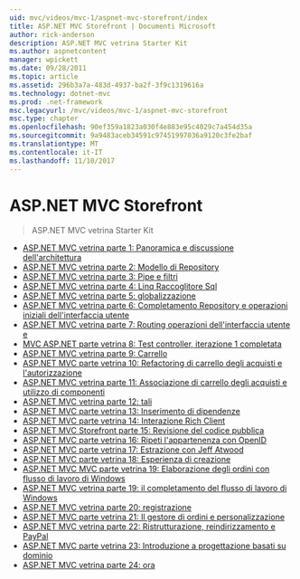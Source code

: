 ```yaml
---
uid: mvc/videos/mvc-1/aspnet-mvc-storefront/index
title: ASP.NET MVC Storefront | Documenti Microsoft
author: rick-anderson
description: ASP.NET MVC vetrina Starter Kit
ms.author: aspnetcontent
manager: wpickett
ms.date: 09/28/2011
ms.topic: article
ms.assetid: 296b3a7a-483d-4937-ba2f-3f9c1319616a
ms.technology: dotnet-mvc
ms.prod: .net-framework
msc.legacyurl: /mvc/videos/mvc-1/aspnet-mvc-storefront
msc.type: chapter
ms.openlocfilehash: 90ef359a1823a030f4e883e95c4029c7a454d35a
ms.sourcegitcommit: 9a9483aceb34591c97451997036a9120c3fe2baf
ms.translationtype: MT
ms.contentlocale: it-IT
ms.lasthandoff: 11/10/2017
---
```

<a name="aspnet-mvc-storefront"></a>ASP.NET MVC Storefront
====================
> ASP.NET MVC vetrina Starter Kit


- [ASP.NET MVC vetrina parte 1: Panoramica e discussione dell'architettura](aspnet-mvc-storefront-part-1-architectural-discussion-and-overview.md)
- [ASP.NET MVC vetrina parte 2: Modello di Repository](aspnet-mvc-storefront-part-2-the-repository-pattern.md)
- [ASP.NET MVC vetrina parte 3: Pipe e filtri](aspnet-mvc-storefront-part-3-pipes-and-filters.md)
- [ASP.NET MVC vetrina parte 4: Linq Raccoglitore Sql](aspnet-mvc-storefront-part-4-linq-to-sql-spike.md)
- [ASP.NET MVC vetrina parte 5: globalizzazione](aspnet-mvc-storefront-part-5-globalization.md)
- [ASP.NET MVC vetrina parte 6: Completamento Repository e operazioni iniziali dell'interfaccia utente](aspnet-mvc-storefront-part-6-finishing-the-repository-and-initial-ui-work.md)
- [ASP.NET MVC vetrina parte 7: Routing operazioni dell'interfaccia utente e](aspnet-mvc-storefront-part-7-routing-and-ui-work.md)
- [MVC ASP.NET parte vetrina 8: Test controller, iterazione 1 completata](aspnet-mvc-storefront-part-8-testing-controllers-iteration-1-complete.md)
- [ASP.NET MVC vetrina parte 9: Carrello](aspnet-mvc-storefront-part-9-the-shopping-cart.md)
- [ASP.NET MVC parte vetrina 10: Refactoring di carrello degli acquisti e l'autorizzazione](aspnet-mvc-storefront-part-10-shopping-cart-refactor-and-authorization.md)
- [ASP.NET MVC vetrina parte 11: Associazione di carrello degli acquisti e utilizzo di componenti](aspnet-mvc-storefront-part-11-hooking-up-the-shopping-cart-and-using-components.md)
- [ASP.NET MVC vetrina parte 12: tali](aspnet-mvc-storefront-part-12-mocking.md)
- [ASP.NET MVC parte vetrina 13: Inserimento di dipendenze](aspnet-mvc-storefront-part-13-dependency-injection.md)
- [ASP.NET MVC parte vetrina 14: Interazione Rich Client](aspnet-mvc-storefront-part-14-rich-client-interaction.md)
- [ASP.NET MVC Storefront parte 15: Revisione del codice pubblica](aspnet-mvc-storefront-part-15-public-code-review.md)
- [ASP.NET MVC parte vetrina 16: Ripeti l'appartenenza con OpenID](aspnet-mvc-storefront-part-16-membership-redo-with-openid.md)
- [ASP.NET MVC parte vetrina 17: Estrazione con Jeff Atwood](aspnet-mvc-storefront-part-17-checkout-with-jeff-atwood.md)
- [ASP.NET MVC parte vetrina 18: Esperienza di creazione](aspnet-mvc-storefront-part-18-creating-an-experience.md)
- [ASP.NET MVC MVC parte vetrina 19: Elaborazione degli ordini con flusso di lavoro di Windows](aspnet-mvc-mvc-storefront-part-19-processing-orders-with-windows-workflow.md)
- [ASP.NET MVC vetrina parte 19: il completamento del flusso di lavoro di Windows](aspnet-mvc-storefront-part-19a-windows-workflow-followup.md)
- [ASP.NET MVC vetrina parte 20: registrazione](aspnet-mvc-storefront-part-20-logging.md)
- [ASP.NET MVC parte vetrina 21: Il gestore di ordini e personalizzazione](aspnet-mvc-storefront-part-21-order-manager-and-personalization.md)
- [ASP.NET MVC vetrina parte 22: Ristrutturazione, reindirizzamento e PayPal](aspnet-mvc-storefront-part-22-restructuring-rerouting-and-paypal.md)
- [ASP.NET MVC parte vetrina 23: Introduzione a progettazione basati su dominio](aspnet-mvc-storefront-part-23-getting-started-with-domain-driven-design.md)
- [ASP.NET MVC vetrina parte 24: ora](aspnet-mvc-storefront-part-24-finis.md)
